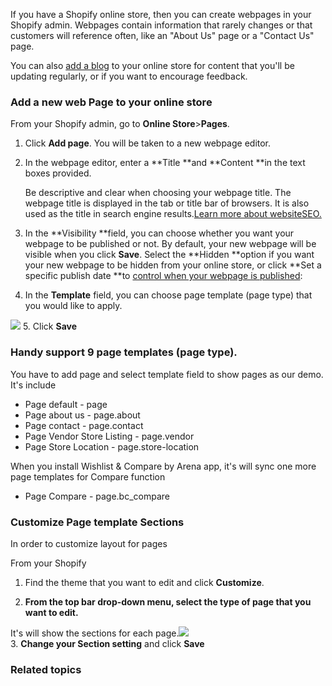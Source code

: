 If you have a Shopify online store, then you can create webpages in your Shopify admin. Webpages contain information that rarely changes or that customers will reference often, like an "About Us" page or a "Contact Us" page.

You can also [add a blog](https://help.shopify.com/en/manual/sell-online/online-store/blogs) to your online store for content that you'll be updating regularly, or if you want to encourage feedback.

### Add a new web Page to your online store

From your Shopify admin, go to **Online Store**&gt;**Pages**.

1. Click **Add page**. You will be taken to a new webpage editor.

2. In the webpage editor, enter a **Title **and **Content **in the text boxes provided.

   Be descriptive and clear when choosing your webpage title. The webpage title is displayed in the tab or title bar of browsers. It is also used as the title in search engine results.[Learn more about websiteSEO.](https://help.shopify.com/en/manual/promoting-marketing/seo)

3. In the **Visibility **field, you can choose whether you want your webpage to be published or not. By default, your new webpage will be visible when you click **Save**. Select the **Hidden **option if you want your new webpage to be hidden from your online store, or click **Set a specific publish date **to [control when your webpage is published](https://help.shopify.com/en/manual/productivity-tools/future-publishing):

4. In the **Template** field, you can choose page template \(page type\) that you would like to apply.

![](/assets/page-template.png)
5. Click **Save**

### Handy support 9 page templates \(page type\).

You have to add page and select template field to show pages as our demo. 
It's include

* Page default - page
* Page about us - page.about
* Page contact - page.contact
* Page Vendor Store Listing - page.vendor
* Page Store Location - page.store-location

When you install Wishlist & Compare by Arena app, it's will sync one more page templates for Compare function

* Page Compare - page.bc\_compare

### Customize Page template Sections

In order to customize layout for pages

From your Shopify

1. Find the theme that you want to edit and click **Customize**.

2. **From the top bar drop-down menu, select the type of page that you want to edit.**

It's will show the sections for each page.![](/assets/page.png)  
3. **Change your Section setting** and click **Save**

### Related topics




